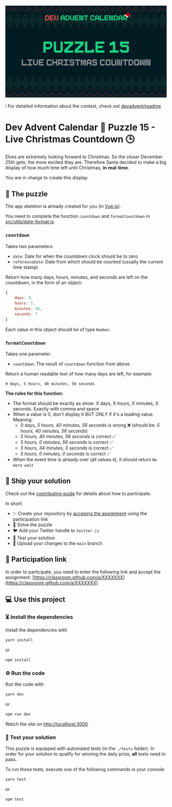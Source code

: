 ![](README.cover.jpg)

ℹ️ For detailed information about the contest, check out [devadvent/readme](https://github.com/devadvent/readme/)

# Dev Advent Calendar 🎅 Puzzle 15 - Live Christmas Countdown 🕒

Elves are extremely looking forward to Christmas. So the closer December 25th gets, the more excited they are.
Therefore Santa decided to make a big display of how much time left until Christmas, **in real-time**.

You are in charge to create this display.

## 🧩 The puzzle

The app skeleton is already created for you (in [Vue.js](https://vuejs.org)).

You need to complete the function `countdown` and `formatCountdown` in [src/utils/date-format.js](src/utils/date-format.js).

### `countdown`

Takes two parameters:

-   `date`: Date for when the countdown clock should be to zero
-   `referenceDate`: Date from which should be counted (usually the current time stamp)

Return how many days, hours, minutes, and seconds are left on the countdown, in the form of an object:

```javascript
{
    days: 9,
    hours: 5,
    minutes: 50,
    seconds: 7
}
```

Each value in this object should be of type `Number`.

### `formatCountdown`

Takes one parameter:

-   `countdown`: The result of `countdown`-function from above

Return a human readable text of how many days are left, for example:

```
9 days, 5 hours, 40 minutes, 56 seconds
```

**The rules for this function:**

-   The format should be exactly as show: X days, X hours, X minutes, X seconds. Exactly with comma and space
-   When a value is 0, don't display it BUT ONLY if it's a leading value. Meaning:
    -   0 days, _5 hours, 40 minutes, 56 seconds_ is wrong ❌ (should be: _5 hours, 40 minutes, 56 seconds_)
    -   _5 hours, 40 minutes, 56 seconds_ is correct ✅
    -   _5 hours, 0 minutes, 56 seconds_ is correct ✅
    -   _5 hours, 34 minutes, 0 seconds_ is correct ✅
    -   _5 hours, 0 minutes, 0 seconds_ is correct ✅
-   When the event time is already over (all values `0`), it should return `No more wait`

## 🚢 Ship your solution

Check out the [contributing guide](https://github.com/devadvent/readme/blob/main/CONTRIBUTING.md) for details about how to participate.

In short:

-   ✨ Create your repository by [acceping the assignment](https://classroom.github.com/a/XXXXXXX) using the participation link
-   🧩 Solve the puzzle
-   🐦 Add your Twitter handle to `twitter.js`
-   🤖 Test your solution
-   🚀 Upload your changes to the `main` branch

## 🔗 Participation link

In order to participate, you need to enter the following link and accept the assignment:
[https://classroom.github.com/a/XXXXXXX](https://classroom.github.com/a/XXXXXXX)

## 💻 Use this project

### ⏳ Install the dependencies

Install the dependencies with

```bash
yarn install
```

or

```bash
npm install
```

### ⚙️ Run the code

Run the code with

```bash
yarn dev
```

or

```bash
npm run dev
```

Watch the site on [http://localhost:3000](http://localhost:3000).

### 🤖 Test your solution

This puzzle is equipped with automated tests (in the `./tests` folder). In order for your solution to qualify for winning the daily prize, **all** tests need to pass.

To run these tests, execute one of the following commands in your console:

```bash
yarn test
```

or

```bash
npm test
```
